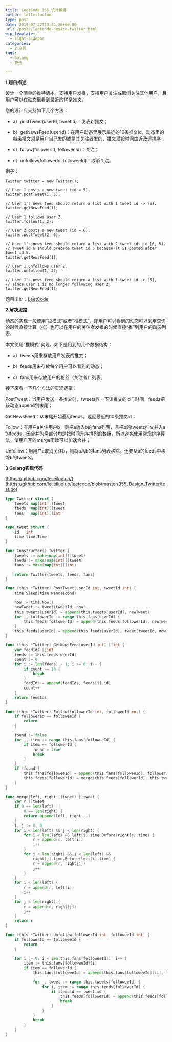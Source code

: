 ```yaml
---
title: LeetCode 355 设计推特
author: leileiluoluo
type: post
date: 2019-07-22T13:42:26+00:00
url: /posts/leetcode-design-twitter.html
wip_template:
  - right-sidebar
categories:
  - 计算机
tags:
  - Golang
  - 算法

---
```

**1 题目描述**
  
设计一个简单的推特版本。支持用户发推，支持用户关注或取消关注其他用户，且用户可以在动态里看到最近的10条推文。
  
您的设计应支持如下几个方法：
  
- a）postTweet(userId, tweetId)：发表新推文；
  
- b）getNewsFeed(userId)：在用户动态里展示最近的10条推文id，动态里的每条推文须是用户自己发的或是其关注者发的，推文须按时间由近及远排序；
  
- c）follow(followerId, followeeId)：关注；
  
- d）unfollow(followerId, followeeId)：取消关注。

例子：

```
Twitter twitter = new Twitter();

// User 1 posts a new tweet (id = 5).
twitter.postTweet(1, 5);

// User 1's news feed should return a list with 1 tweet id -> [5].
twitter.getNewsFeed(1);

// User 1 follows user 2.
twitter.follow(1, 2);

// User 2 posts a new tweet (id = 6).
twitter.postTweet(2, 6);

// User 1's news feed should return a list with 2 tweet ids -> [6, 5].
// Tweet id 6 should precede tweet id 5 because it is posted after tweet id 5.
twitter.getNewsFeed(1);

// User 1 unfollows user 2.
twitter.unfollow(1, 2);

// User 1's news feed should return a list with 1 tweet id -> [5],
// since user 1 is no longer following user 2.
twitter.getNewsFeed(1);
```

题目出处：[LeetCode](https://leetcode.com/problems/design-twitter/)

**2 解决思路**
  
动态的实现一般使用“拉模式”或者“推模式”，即用户可以看到的动态可以采用查询的时候直接计算（拉）也可以在用户的关注者发推的时候直接“推”到用户的动态列表。
  
本文使用“推模式”实现，如下是用到的几个数据结构：
  
- a）tweets用来存放用户发表的推文；
  
- b）feeds用来存放每个用户可以看到的动态；
  
- c）fans用来存放用户的粉丝（关注者）列表。
  
接下来看一下几个方法的实现逻辑：
  
PostTweet：当用户发送一条推文时，tweets存一下该推文的id与时间，feeds把该动态append到末尾；
  
GetNewsFeed：从末尾开始遍历feeds，返回最近的10条推文id；
  
Follow：有用户a关注用户b，则把a放入b的fans列表，且把b的tweets推文并入a的feeds，因合并的两部分均是按时间升序排列的数组，所以避免使用常规排序算法，使用自写的merge函数可以加速合并；
  
Unfollow：用用户a取消关注b，则将a从b的fans列表移除，还要从a的feeds中移除b的tweets。

**3 Golang实现代码**

[https://github.com/leileiluoluo/](https://github.com/leileiluoluo/leetcode/blob/master/355_Design_Twitter/test.go)

```go
type Twitter struct {
    tweets map[int][]tweet
    feeds  map[int][]tweet
    fans   map[int][]int
}

type tweet struct {
    id   int
    time time.Time
}

func Constructor() Twitter {
    tweets := make(map[int][]tweet)
    feeds := make(map[int][]tweet)
    fans := make(map[int][]int)

    return Twitter{tweets, feeds, fans}
}

func (this *Twitter) PostTweet(userId int, tweetId int) {
    time.Sleep(time.Nanosecond)

    now := time.Now()
    newTweet := tweet{tweetId, now}
    this.tweets[userId] = append(this.tweets[userId], newTweet)
    for _, followerId := range this.fans[userId] {
        this.feeds[followerId] = append(this.feeds[followerId], newTweet)
    }
    this.feeds[userId] = append(this.feeds[userId], tweet{tweetId, now})
}

func (this *Twitter) GetNewsFeed(userId int) []int {
    var feedIds []int
    feeds := this.feeds[userId]
    count := 0
    for i := len(feeds) - 1; i >= 0; i-- {
        if count >= 10 {
            break
        }
        feedIds = append(feedIds, feeds[i].id)
        count++
    }
    return feedIds
}

func (this *Twitter) Follow(followerId int, followeeId int) {
    if followerId == followeeId {
        return
    }

    found := false
    for _, item := range this.fans[followeeId] {
        if item == followerId {
            found = true
            break
        }
    }
    if !found {
        this.fans[followeeId] = append(this.fans[followeeId], followerId)
        this.feeds[followerId] = merge(this.feeds[followerId], this.tweets[followeeId])
    }
}

func merge(left, right []tweet) []tweet {
    var r []tweet
    if 0 == len(left) ||
        0 == len(right) {
        return append(left, right...)
    }
    i, j := 0, 0
    for i < len(left) && j < len(right) {
        for i < len(left) && left[i].time.Before(right[j].time) {
            r = append(r, left[i])
            i++
        }
        for j < len(right) && i < len(left) &&
            right[j].time.Before(left[i].time) {
            r = append(r, right[j])
            j++
        }
    }
    for i < len(left) {
        r = append(r, left[i])
        i++
    }
    for j < len(right) {
        r = append(r, right[j])
        j++
    }
    return r
}

func (this *Twitter) Unfollow(followerId int, followeeId int) {
    if followerId == followeeId {
        return
    }

    for i := 0; i < len(this.fans[followeeId]); i++ {
        item := this.fans[followeeId][i]
        if item == followerId {
            this.fans[followeeId] = append(this.fans[followeeId][:i], this.fans[followeeId][i+1:]...)

            for _, tweet := range this.tweets[followeeId] {
                for i, item := range this.feeds[followerId] {
                    if item.id == tweet.id {
                        this.feeds[followerId] = append(this.feeds[followerId][:i], this.feeds[followerId][i+1:]...)
                        break
                    }
                }
            }
            break
        }
    }
}
```